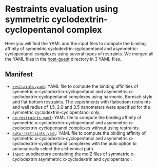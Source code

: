 # Restraints evaluation using symmetric cyclodextrin-cyclopentanol complex

Here you will find the YAML and the input files to compute the binding affinity of symmetric cyclodextrin-cyplopentanol and asymmetric-cyclopentanol complexes using several types of restraints. We merged all the YAML files in the [host-guest](https://github.com/MobleyLab/yank-restraints/tree/master/host-guest) directory in 3 YAML files.

## Manifest

- [`restraints.yaml`](restraints.yaml): YAML file to compute the binding affinities of symmetric α-cyclodextrin-cyclopentanol and asymmetric α-cyclodextrin-cyclopentanol complexes using harmonic, Boresch style and flat bottom restraints. The experiments with flatbottom restraints and well radius of 1.5, 2.0 and 3.5 nanometers were specified for the symmetric cyclodextrin-cyclopentanol only.
- [`no-restraints.yaml`](no-restraints.yaml): YAML file to compute the binding affinity of symmetric α-cyclodextrin-cyclopentanol and asymmetric α-cyclodextrin-cyclopentanol complexes without using restraints.
- [`auto-restraints.yaml`](auto-restraints.yaml): YAML file to compute the binding affinity of symmetric α-cyclodextrin-cyclopentanol and asymmetric α-cyclodextrin-cyclopentanol complexes with the auto option to automatically select the alchemical path. 
- [`input`](input): subdirectory containing the mol2 files of symmetric α-cyclodextrin asymmetric α-cyclodextrin and cyclopentanol.
